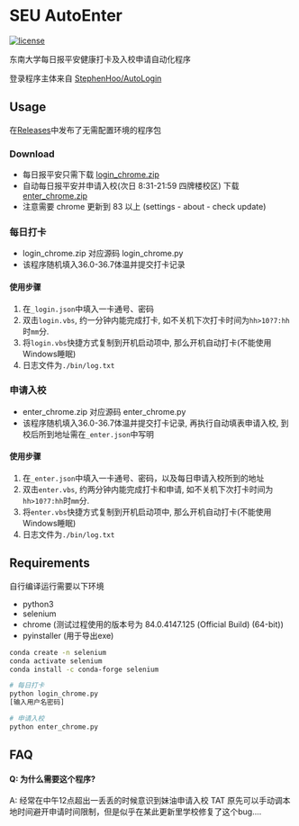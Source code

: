 # SEU AutoEnter

[![license](https://img.shields.io/github/license/amomorning/seu-autoenter)](https://github.com/amomorning/seu-autoenter/blob/master/LICENSE)

东南大学每日报平安健康打卡及入校申请自动化程序  

登录程序主体来自 [StephenHoo/AutoLogin](https://github.com/StephenHoo/AutoLogin)

## Usage
在[Releases](https://github.com/amomorning/seu-autoenter/releases)中发布了无需配置环境的程序包
### Download
- 每日报平安只需下载 [login_chrome.zip](https://github.com/amomorning/seu-autoenter/releases/download/v1.0/login_chrome.zip) 
- 自动每日报平安并申请入校(次日 8:31-21:59 四牌楼校区) 下载 [enter_chrome.zip](https://github.com/amomorning/seu-autoenter/releases/download/v1.0/enter_chrome.zip)
- 注意需要 chrome 更新到 83 以上 (settings - about - check update)

### 每日打卡
- login_chrome.zip 对应源码 login_chrome.py
- 该程序随机填入36.0-36.7体温并提交打卡记录
#### 使用步骤
1. 在`_login.json`中填入一卡通号、密码
2. 双击`login.vbs`, 约一分钟内能完成打卡, 如不关机下次打卡时间为`hh>10?7:hh`时`mm`分.
3. 将`login.vbs`快捷方式复制到开机启动项中, 那么开机自动打卡(不能使用Windows睡眠)
4. 日志文件为`./bin/log.txt`


### 申请入校
- enter_chrome.zip 对应源码 enter_chrome.py
- 该程序随机填入36.0-36.7体温并提交打卡记录, 再执行自动填表申请入校, 到校后所到地址需在`_enter.json`中写明
#### 使用步骤
1. 在`_enter.json`中填入一卡通号、密码，以及每日申请入校所到的地址
2. 双击`enter.vbs`, 约两分钟内能完成打卡和申请, 如不关机下次打卡时间为`hh>10?7:hh`时`mm`分.
3. 将`enter.vbs`快捷方式复制到开机启动项中, 那么开机自动打卡(不能使用Windows睡眠)
4. 日志文件为`./bin/log.txt`


## Requirements
自行编译运行需要以下环境
- python3
- selenium
- chrome (测试过程使用的版本号为 84.0.4147.125 (Official Build) (64-bit))
- pyinstaller (用于导出exe)

``` bash
conda create -n selenium
conda activate selenium
conda install -c conda-forge selenium

# 每日打卡
python login_chrome.py
[输入用户名密码]

# 申请入校
python enter_chrome.py
```

## FAQ
#### Q: 为什么需要这个程序?
A: 经常在中午12点超出一丢丢的时候意识到妹油申请入校 TAT 原先可以手动调本地时间避开申请时间限制，但是似乎在某此更新里学校修复了这个bug....

